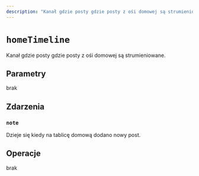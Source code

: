 ```yaml
---
description: "Kanał gdzie posty gdzie posty z ośi domowej są strumieniowane."
---
```


# `homeTimeline`

Kanał gdzie posty gdzie posty z ośi domowej są strumieniowane.

## Parametry

brak

## Zdarzenia

### `note`

<MkSchemaViewer :schema="{
 $ref: 'misskey://Note'
}"/>

Dzieje się kiedy na tablicę domową dodano nowy post.

## Operacje

brak
